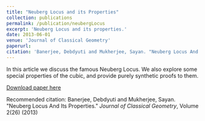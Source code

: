 ```yaml
---
title: "Neuberg Locus and its Properties"
collection: publications
permalink: /publication/neubergLocus
excerpt: 'Neuberg Locus and its properties.'
date: 2013-06-01
venue: 'Journal of Classical Geometry'
paperurl:
citation: 'Banerjee, Debdyuti and Mukherjee, Sayan. "Neuberg Locus And Its Properties." <i>Journal of Classical Geometry</i>, Volume 2 (26) (2013).'
---
```

In this article we discuss the famous Neuberg Locus. We also explore some special properties of the cubic, and provide purely synthetic proofs to them.

[Download paper here](/files/neubergLocus.pdf)

Recommended citation: Banerjee, Debdyuti and Mukherjee, Sayan. "Neuberg Locus And Its Properties." <i>Journal of Classical Geometry</i>, Volume 2(26) (2013)